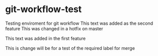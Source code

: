 # git-workflow-test
Testing enviroment for git workflow
This text was added as the second feature
This was changed in a hotfix on master

This text was added in the first feature

This is change will be for a test of the required label for merge